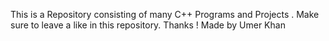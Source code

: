 This is a Repository consisting of many C++ Programs and Projects . 
Make sure to leave a like in this repository. 
Thanks !
Made by Umer Khan
